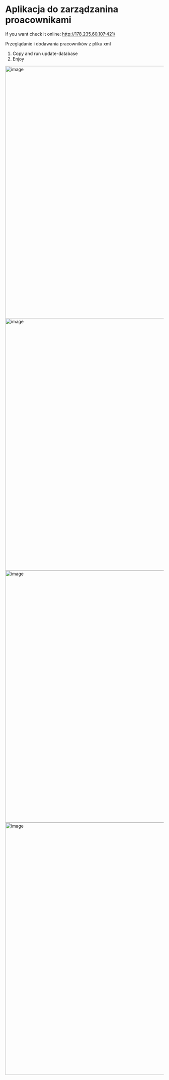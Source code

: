 # Aplikacja do zarządzanina proacownikami 

If you want check it online: 
http://178.235.60.107:421/


Przeglądanie i dodawania pracowników z pliku xml

1. Copy and run update-database
2. Enjoy


<img width="800" alt="image" src="https://github.com/Maniek13/MenageEmployeeBlazor/assets/47826375/eb5a3c02-509c-42b5-8ad5-239e9f36c6ac">


<img width="800" alt="image" src="https://github.com/Maniek13/MenageEmployeeBlazor/assets/47826375/5c3ec3e6-bb02-42c0-98af-07c17e93a703">


<img width="800" alt="image" src="https://github.com/Maniek13/MenageEmployeeBlazor/assets/47826375/6bd7008a-9088-43ed-88e6-0292e20d8d0d">


<img width="800" alt="image" src="https://github.com/Maniek13/MenageEmployeeBlazor/assets/47826375/aae7d000-a915-43dc-8f08-0210ada4437c">

